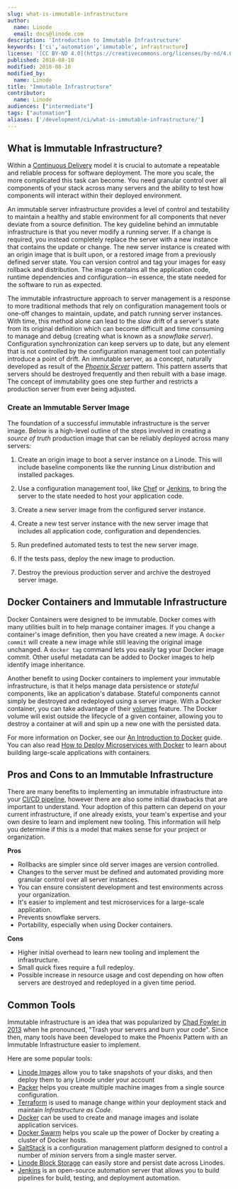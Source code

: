 ```yaml
---
slug: what-is-immutable-infrastructure
author:
  name: Linode
  email: docs@linode.com
description: 'Introduction to Immutable Infrastructure'
keywords: ['ci','automation','immutable', infrastructure]
license: '[CC BY-ND 4.0](https://creativecommons.org/licenses/by-nd/4.0)'
published: 2018-08-10
modified: 2018-08-10
modified_by:
  name: Linode
title: "Immutable Infrastructure"
contributor:
  name: Linode
audiences: ["intermediate"]
tags: ["automation"]
aliases: ['/development/ci/what-is-immutable-infrastructure/']
---
```


## What is Immutable Infrastructure?

Within a [Continuous Delivery](/docs/development/ci/introduction-ci-cd/#what-is-continuous-delivery) model it is crucial to automate a repeatable and reliable process for software deployment. The more you scale, the more complicated this task can become. You need granular control over all components of your stack across many servers and the ability to test how components will interact within their deployed environment.

An immutable server infrastructure provides a level of control and testability to maintain a healthy and stable environment for all components that never deviate from a source definition. The key guideline behind an immutable infrastructure is that you never modify a running server. If a change is required, you instead completely replace the server with a new instance that contains the update or change. The new server instance is created with an origin image that is built upon, or a restored image from a previously defined server state. You can version control and tag your images for easy rollback and distribution. The image contains all the application code, runtime dependencies and configuration--in essence, the state needed for the software to run as expected.

The immutable infrastructure approach to server management is a response to more traditional methods that rely on configuration management tools or one-off changes to maintain, update, and patch running server instances. With time, this method alone can lead to the slow drift of a server's state from its original definition which can become difficult and time consuming to manage and debug (creating what is known as a *snowflake server*). Configuration synchronization can keep servers up to date, but any element that is not controlled by the configuration management tool can potentially introduce a point of drift. An immutable server, as a concept, naturally developed as result of the *[Phoenix Server](https://martinfowler.com/bliki/PhoenixServer.html)* pattern. This pattern asserts that servers should be destroyed frequently and then rebuilt with a base image. The concept of immutability goes one step further and restricts a production server from ever being adjusted.

### Create an Immutable Server Image

The foundation of a successful immutable infrastructure is the server image. Below is a high-level outline of the steps involved in creating a *source of truth* production image that can be reliably deployed across many servers:

1. Create an origin image to boot a server instance on a Linode. This will include baseline components like the running Linux distribution and installed packages.

1. Use a configuration management tool, like [Chef](/docs/applications/configuration-management/beginners-guide-chef/) or [Jenkins](/docs/development/ci/automate-builds-with-jenkins-on-ubuntu/), to bring the server to the state needed to host your application code.

1. Create a new server image from the configured server instance.

1. Create a new test server instance with the new server image that includes all application code, configuration and dependencies.

1. Run predefined automated tests to test the new server image.

1. If the tests pass, deploy the new image to production.

1. Destroy the previous production server and archive the destroyed server image.

## Docker Containers and Immutable Infrastructure

Docker Containers were designed to be immutable. Docker comes with many utilities built in to help manage container images. If you change a container's image definition, then you have created a new image. A `docker commit` will create a new image while still leaving the original image unchanged. A `docker tag` command lets you easily tag your Docker image commit. Other useful metadata can be added to Docker images to help identify image inheritance.

Another benefit to using Docker containers to implement your immutable infrastructure, is that it helps manage data persistence or *stateful* components, like an application's database. Stateful components cannot simply be destroyed and redeployed using a server image. With a Docker container, you can take advantage of their [volumes](https://docs.docker.com/storage/volumes/) feature. The Docker volume will exist outside the lifecycle of a given container, allowing you to destroy a container at will and spin up a new one with the persisted data.

For more information on Docker, see our [An Introduction to Docker](/docs/applications/containers/introduction-to-docker/) guide. You can also read [How to Deploy Microservices with Docker](/docs/applications/containers/deploying-microservices-with-docker/) to learn about building large-scale applications with containers.

## Pros and Cons to an Immutable Infrastructure
There are many benefits to implementing an immutable infrastructure into your [CI/CD pipeline](/docs/development/ci/introduction-ci-cd/), however there are also some initial drawbacks that are important to understand. Your adoption of this pattern can depend on your current infrastructure, if one already exists, your team's expertise and your own desire to learn and implement new tooling. This information will help you determine if this is a model that makes sense for your project or organization.

**Pros**

- Rollbacks are simpler since old server images are version controlled.
- Changes to the server must be defined and automated providing more granular control over all server instances.
- You can ensure consistent development and test environments across your organization.
- It's easier to implement and test microservices for a large-scale application.
- Prevents snowflake servers.
- Portability, especially when using Docker containers.

**Cons**

- Higher initial overhead to learn new tooling and implement the infrastructure.
- Small quick fixes require a full redeploy.
- Possible increase in resource usage and cost depending on how often servers are destroyed and redeployed in a given time period.

## Common Tools

Immutable infrastructure is an idea that was popularized by [Chad Fowler in 2013](http://chadfowler.com/2013/06/23/immutable-deployments.html) when he pronounced, "Trash your servers and burn your code". Since then, many tools have been developed to make the Phoenix Pattern with an Immutable Infrastructure easier to implement.

Here are some popular tools:

- [Linode Images](/docs/platform/disk-images/linode-images/) allow you to take snapshots of your disks, and then deploy them to any Linode under your account
- [Packer](https://www.packer.io/guides/packer-on-cicd/) helps you create multiple machine images from a single source configuration.
- [Terraform](/docs/applications/configuration-management/how-to-build-your-infrastructure-using-terraform-and-linode/) is used to manage change within your deployment stack and maintain *Infrastructure as Code*.
- [Docker](https://docs.docker.com/) can be used to create and manage images and isolate application services.
- [Docker Swarm](/docs/applications/containers/how-to-create-a-docker-swarm-manager-and-nodes-on-linode/) helps you scale up the power of Docker by creating a cluster of Docker hosts.
- [SaltStack](https://saltstack.com/) is a configuration management platform designed to control a number of *minion* servers from a single master server.
- [Linode Block Storage](/docs/platform/block-storage/how-to-use-block-storage-with-your-linode/) can easily store and persist date across Linodes.
- [Jenkins](/docs/development/ci/automate-builds-with-jenkins-on-ubuntu/) is an open-source automation server that allows you to build pipelines for build, testing, and deployment automation.
